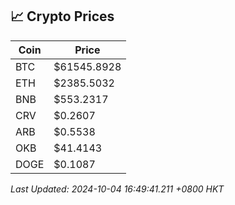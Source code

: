 ## 📈 Crypto Prices

| Coin | Price |
| ---- | ----- |
| BTC | $61545.8928 |
| ETH | $2385.5032 |
| BNB | $553.2317 |
| CRV | $0.2607 |
| ARB | $0.5538 |
| OKB | $41.4143 |
| DOGE | $0.1087 |

_Last Updated: 2024-10-04 16:49:41.211 +0800 HKT_